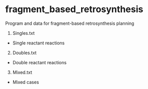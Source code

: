 # fragment_based_retrosynthesis
Program and data for fragment-based retrosynthesis planning

1. Singles.txt
 - Single reactant reactions
2. Doubles.txt
 - Double reactant reactions
3. Mixed.txt
 - Mixed cases
 

